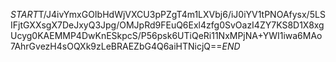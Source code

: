 $START$T/J4ivYmxGOIbHdWjVXCU3pPZgT4m1LXVbj6/iJ0iYV1tPNOAfysx/5LSIFjtGXXsgX7DeJxyQ3Jpg/OMJpRd9FEuQ6Exl4zfg0SvOazI4ZY7KS8D1X8xgUcyg0KAEMMP4DwKnESkpcS/P56psk6UTiQeRi11NxMPjNA+YWI1iwa6MAo7AhrGvezH4sOQXk9zLeBRAEZbG4Q6aiHTNicjQ==$END$